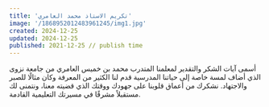 ```yaml
---
title: 'تكريم الاستاذ محمد العامري'
image: '/1868952012483961245/img1.jpg'
created: 2024-12-25
updated: 2024-12-25
published: 2021-12-25 // publish time
---
```

أسمى آيات الشكر والتقدير لمعلمنا المتدرب محمد بن خميس العامري من جامعة نزوى الذي أضاف لمسة خاصة إلى حياتنا المدرسية قدم لنا الكثير من المعرفة وكان مثالًا للصبر والاجتهاد. نشكرك من أعماق قلوبنا على جهودك ووقتك الذي قضيته معنا، ونتمنى لك مستقبلاً مشرقًا في مسيرتك التعليمية القادمة.
